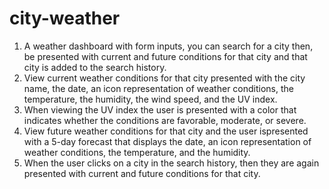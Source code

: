 # city-weather
1. A weather dashboard with form inputs, you can search for a city then, be presented with current and future conditions for that city and that city is added to the search history.
2. View current weather conditions for that city presented with the city name, the date, an icon representation of weather conditions, the temperature, the humidity, the wind speed, and the UV index.
3. When viewing the UV index the user is presented with a color that indicates whether the conditions are favorable, moderate, or severe.
4. View future weather conditions for that city and the user ispresented with a 5-day forecast that displays the date, an icon representation of weather conditions, the temperature, and the humidity.
5. When the user clicks on a city in the search history, then they are again presented with current and future conditions for that city.
